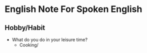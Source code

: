 # English Note For Spoken English

## Hobby/Habit

- What do you do in your leisure time?
  - Cooking/
